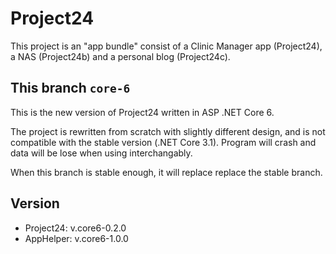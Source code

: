 # Project24
This project is an "app bundle" consist of a Clinic Manager app (Project24), a NAS (Project24b) and a personal blog (Project24c).

## This branch `core-6`
This is the new version of Project24 written in ASP .NET Core 6.

The project is rewritten from scratch with slightly different design, and is not compatible with the stable version (.NET Core 3.1).
Program will crash and data will be lose when using interchangably.

When this branch is stable enough, it will replace replace the stable branch.

## Version
- Project24: v.core6-0.2.0
- AppHelper: v.core6-1.0.0
